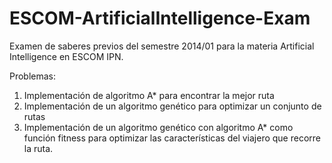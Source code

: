 ESCOM-ArtificialIntelligence-Exam
=================================

Examen de saberes previos del semestre 2014/01 para la materia Artificial Intelligence en ESCOM IPN.

Problemas:

1. Implementación de algoritmo A* para encontrar la mejor ruta
2. Implementación de un algoritmo genético para optimizar un conjunto de rutas
3. Implementación de un algoritmo genético con algoritmo A* como función fitness para optimizar las características del viajero que recorre la ruta.
